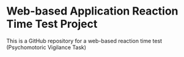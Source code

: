 # Web-based Application Reaction Time Test Project
This is a GitHub repository for a web-based reaction time test (Psychomotoric Vigilance Task)
